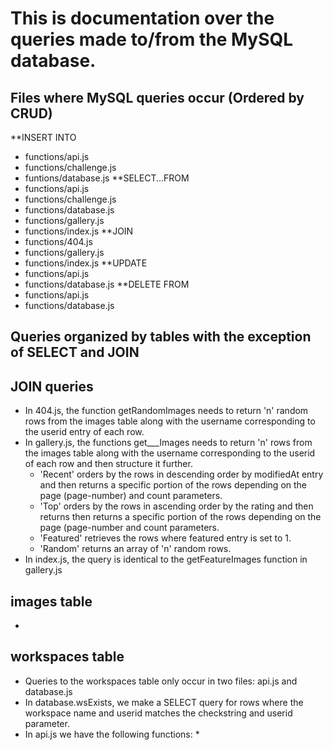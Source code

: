 
# This is documentation over the queries made to/from the MySQL database.

## Files where MySQL queries occur (Ordered by CRUD)
**INSERT INTO
* functions/api.js
* functions/challenge.js
* funtions/database.js
**SELECT...FROM 
* functions/api.js
* functions/challenge.js
* functions/database.js
* functions/gallery.js
* functions/index.js
**JOIN
* functions/404.js
* functions/gallery.js
* functions/index.js
**UPDATE
* functions/api.js
* functions/database.js
**DELETE FROM
* functions/api.js
* functions/database.js

## Queries organized by tables with the exception of SELECT and JOIN

## JOIN queries
* In 404.js, the function getRandomImages needs to return 'n' random rows from the images table along with the username corresponding to the userid entry of each row.
* In gallery.js, the functions get___Images needs to return 'n' rows from the images table along with the username corresponding to the userid of each row and then structure it further.
	* 'Recent' orders by the rows in descending order by modifiedAt entry and then returns a specific portion of the rows depending on the page (page-number) and count parameters.
	* 'Top' orders by the rows in ascending order by the rating and then returns then returns a specific portion of the rows depending on the page (page-number and count parameters. 
	* 'Featured' retrieves the rows where featured entry is set to 1.
	* 'Random' returns an array of 'n' random rows.
* In index.js, the query is identical to the getFeatureImages function in gallery.js 

## images table
* 

## workspaces table
* Queries to the workspaces table only occur in two files: api.js and database.js
* In database.wsExists, we make a SELECT query for rows where the workspace name and userid matches the checkstring and userid parameter.
* In api.js we have the following functions:
	*   
